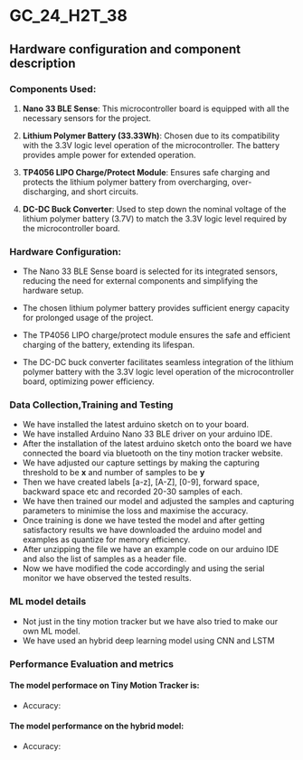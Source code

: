 # GC_24_H2T_38

## Hardware configuration and component description

### Components Used:

1. **Nano 33 BLE Sense**: This microcontroller board is equipped with all the necessary sensors for the project.

2. **Lithium Polymer Battery (33.33Wh)**: Chosen due to its compatibility with the 3.3V logic level operation of the microcontroller. The battery provides ample power for extended operation.

3. **TP4056 LIPO Charge/Protect Module**: Ensures safe charging and protects the lithium polymer battery from overcharging, over-discharging, and short circuits.

4. **DC-DC Buck Converter**: Used to step down the nominal voltage of the lithium polymer battery (3.7V) to match the 3.3V logic level required by the microcontroller board.

### Hardware Configuration:

- The Nano 33 BLE Sense board is selected for its integrated sensors, reducing the need for external components and simplifying the hardware setup.

- The chosen lithium polymer battery provides sufficient energy capacity for prolonged usage of the project.

- The TP4056 LIPO charge/protect module ensures the safe and efficient charging of the battery, extending its lifespan.

- The DC-DC buck converter facilitates seamless integration of the lithium polymer battery with the 3.3V logic level operation of the microcontroller board, optimizing power efficiency.

### Data Collection,Training and Testing

- We have installed the latest arduino sketch on to your board.
- We have installed Arduino Nano 33 BLE driver on your arduino IDE.
- After the installation of the latest arduino sketch onto the board we have connected the board via bluetooth on the tiny motion tracker website.
- We have adjusted our capture settings by making the capturing threshold to be **x** and number of samples to be **y**
- Then we have created labels  [a-z], [A-Z], [0-9], forward space, backward space etc and recorded 20-30 samples of each.
- We have then trained our model and adjusted the samples and capturing parameters to minimise the loss and maximise the accuracy.
- Once training is done we have tested the model and after getting satisfactory results we have downloaded the arduino model and examples as quantize for memory efficiency.
- After unzipping the file we have an example code on our arduino IDE and also the list of samples as a header file.
- Now we have modified the code accordingly and using the serial monitor we have observed the tested results.

### ML model details
- Not just in the tiny motion tracker but we have also tried to make our own ML model.
- We have used an hybrid deep learning model using CNN and LSTM

### Performance Evaluation and metrics
#### The model performace on Tiny Motion Tracker is:
- Accuracy:
#### The model performance on the hybrid model:
- Accuracy:
   
  

